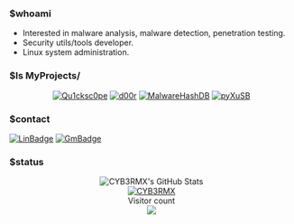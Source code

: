 ### $whoami
- Interested in malware analysis, malware detection, penetration testing.
- Security utils/tools developer.
- Linux system administration.

### $ls MyProjects/
<p align="center">
  <a href="https://github.com/CYB3RMX/Qu1cksc0pe"><img title="Qu1cksc0pe" src="https://github-readme-stats.vercel.app/api/pin/?username=CYB3RMX&repo=Qu1cksc0pe&theme=highcontrast"></a>
  <a href="https://github.com/CYB3RMX/d00r"><img title="d00r" src="https://github-readme-stats.vercel.app/api/pin/?username=CYB3RMX&repo=d00r&theme=highcontrast"></a>
  <a href="https://github.com/CYB3RMX/MalwareHashDB"><img title="MalwareHashDB" src="https://github-readme-stats.vercel.app/api/pin/?username=CYB3RMX&repo=MalwareHashDB&theme=highcontrast"></a>
  <a href="https://github.com/CYB3RMX/pyXuSB"><img title="pyXuSB" src="https://github-readme-stats.vercel.app/api/pin/?username=CYB3RMX&repo=pyXuSB&theme=highcontrast"></a>
</p>

### $contact
[![LinBadge](https://img.shields.io/badge/-M.Ali-blue?style=flat-square&logo=Linkedin&logoColor=white&link=https://www.linkedin.com/in/mehmetalikerimoglu/)](https://www.linkedin.com/in/mehmetalikerimoglu/)
[![GmBadge](https://img.shields.io/badge/-cyb3rmx0@gmail.com-c14438?style=flat-square&logo=Gmail&logoColor=white&link=mailto:cyb3rmx0@gmail.com)](mailto:cyb3rmx0@gmail.com)

### $status
<p align="center">
  <img src="https://github-readme-stats.vercel.app/api?username=CYB3RMX&&show_icons=true&theme=radical&line_height=27&v=5" alt="CYB3RMX's GitHub Stats" /><br>
  <a href="https://github.com/CYB3RMX"><img title="CYB3RMX" src="https://github-readme-stats.vercel.app/api/top-langs/?username=CYB3RMX&layout=compact"></a><br>
  Visitor count<br>
  <img src="https://profile-counter.glitch.me/CYB3RMX/count.svg" />
</p>
